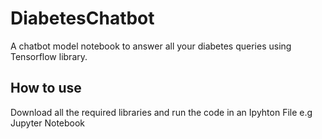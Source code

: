 # DiabetesChatbot
A chatbot model notebook to answer all your diabetes queries using Tensorflow library.

## How to use
Download all the required libraries and run the code in an Ipyhton File e.g Jupyter Notebook
